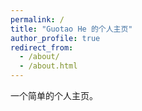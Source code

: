 ```yaml
---
permalink: /
title: "Guotao He 的个人主页"
author_profile: true
redirect_from: 
  - /about/
  - /about.html
---
```


一个简单的个人主页。
